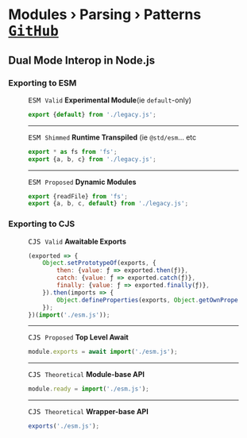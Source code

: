 ﻿# Modules › Parsing › Patterns <nav float-right>[<kbd>GitHub</kbd>](https://github.com/SMotaal/experimental/blob/master/modules/parsing/Patterns.md)

## Dual Mode Interop in Node.js

### Exporting to ESM

<figure>

<figcaption><kbd>ESM <code>Valid</code></kbd> <b>Experimental Module</b>(ie <code>default</code>-only)</figcaption>

```js
export {default} from './legacy.js';
```

---

<figcaption><kbd>ESM <code>Shimmed</code></kbd> <b>Runtime Transpiled</b> (ie <code>@std/esm</code>… etc</figcaption>

```js
export * as fs from 'fs';
export {a, b, c} from './legacy.js';
```

---

<figcaption><figcaption><kbd>ESM <code>Proposed</code></kbd> <b>Dynamic Modules</b></figcaption>

```js
export {readFile} from 'fs';
export {a, b, c, default} from './legacy.js';
```

</figure>

### Exporting to CJS

<figure>

<figcaption><kbd>CJS <code>Valid</code></kbd> <b>Awaitable Exports</b></figcaption>

```js
(exported => {
	Object.setPrototypeOf(exports, {
		then: {value: ƒ => exported.then(ƒ)},
		catch: {value: ƒ => exported.catch(ƒ)},
		finally: {value: ƒ => exported.finally(ƒ)},
	}).then(imports => {
		Object.defineProperties(exports, Object.getOwnPropertyDescriptors(imports));
	});
})(import('./esm.js'));
```

---

<figcaption><kbd>CJS <code>Proposed</code></kbd> <b>Top Level Await</b></figcaption>

```js
module.exports = await import('./esm.js');
```

---

<figcaption><kbd>CJS <code>Theoretical</code></kbd> <b>Module-base API</b></figcaption>

```js
module.ready = import('./esm.js');
```

---

<figcaption><kbd>CJS <code>Theoretical</code></kbd> <b>Wrapper-base API</b></figcaption>

```js
exports('./esm.js');
```

</figure>

<!-- <style src="/markup/markup-hover.css"></style> -->
<style src="/markout/markup.css"></style>
